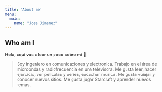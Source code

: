 ```yaml
---
title: 'About me'
menu:
  main:
    name: "Jose Jimenez"
---
```


## Who am I

Hola, aquí vas a leer un poco sobre mi 🤩

> Soy ingeniero en comunicaciones y electronica.
> Trabajo en el área de microondas y radiofrecuencia en una televisora.
> Me gusta leer, hacer ejercicio, ver peliculas y series, escuchar musica.
> Me gusta vuiajar y conocer nuevos sitios. 
> Me gusta jugar Starcraft y aprender nuevos temas. 

